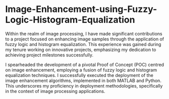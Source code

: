 # Image-Enhancement-using-Fuzzy-Logic-Histogram-Equalization
Within the realm of image processing, I have made significant contributions to a project focused on enhancing image samples  through the application of fuzzy logic and histogram equalization. This experience was gained during my tenure working on innovative projects,  emphasizing my dedication to achieving project milestones successfully.

I spearheaded the development of a pivotal Proof of Concept (POC) centred on image enhancement, employing a fusion of fuzzy logic and 
histogram equalization techniques. I successfully executed the deployment of the image enhancement algorithms, implemented in both MATLAB 
and Python. This underscores my proficiency in deployment methodologies, specifically in the context of image processing applications.
